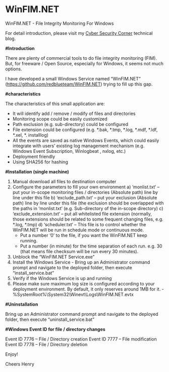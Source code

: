 # WinFIM.NET
WinFIM.NET - File Integrity Monitoring For Windows

For detail introduction, please visit my <a href="https://redblueteam.wordpress.com/2020/03/11/winfim-net-windows-file-integrity-monitoring/">Cyber Security Corner</a> technical blog.

<b>#Introduction</b><p>
There are plenty of commercial tools to do file integrity monitoring (FIM). But, for freeware / Open Source, especially for Windows, it seems not much options.

I have developed a small Windows Service named “WinFIM.NET” (https://github.com/redblueteam/WinFIM.NET) trying to fill up this gap.

<b>#characteristics</b><p>
The characteristics of this small application are:

- It will identify add / remove / modify of files and directories
- Monitoring scope could be easily customized
- Path exclusion (e.g. sub-directory) could be configured
- File extension could be configured (e.g. *.bak, *.tmp, *.log, *.mdf, *.ldf, *.xel, *. installlog)
- All the events are saved as native Windows Events, which could easily integrate with users’ existing log management mechanism (e.g. Windows Event Subscription, Winlogbeat , nxlog, etc.)
- Deployment friendly
- Using SHA256 for hashing

<b>#Installation (single machine)</b><p>
  1) Manual download all files to destination computer
  2) Configure the parameters to fill your own environment
    a) ‘monlist.txt‘ – put your in-scope monitoring files / directories (Absolute path) line by line under this file
    b) ‘exclude_path.txt‘ – put your exclusion (Absolute path) line by line under this file (the exclusion should be overlapped with the paths in ‘monlist.txt’ (e.g. Sub-directory of the in-scope directory)
    c) ‘exclude_extension.txt‘ – put all whitelisted file extension (normally, those extensions should be related to some frequent changing files, e.g. *.log, *.tmp)
    d) ‘scheduler.txt‘ – This file is to control whether the WinFIM.NET will be run in schedule mode or continuous mode.
      -  Put a number ‘0’ to the file, if you want the WinFIM.NET keep running.
      -  Put a number (in minute) for the time separation of each run. e.g. 30 (that means file checksum will be run every 30 minutes).
  3) Unblock the “WinFIM.NET Service.exe”
  4) Install the Windows Service
    - Bring up an Administrator command prompt and navigate to the deployed folder, then execute “install_service.bat”
  5) Verify if the Windows Service is up and running
  6) Please make sure maximum log size is configured according to your deployment environment. By default, it only reserves around 1MB for it.
    - %SystemRoot%\System32\Winevt\Logs\WinFIM.NET.evtx
  
<b>#Uninstallation</b><p>
  Bring up an Administrator command prompt and navigate to the deployed folder, then execute “uninstall_service.bat”
  
<b>#Windows Event ID for file / directory changes</b><p> 
  Event ID 7776 – File / Directory creation
  Event ID 7777 – File modification
  Event ID 7778 – File / Directory deletion
  
 Enjoy!
 
 Cheers
 Henry
